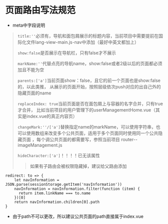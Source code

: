 # 页面路由写法规范

* meta中字段说明
> `title:''`必须有，导航和面包屑展示的标题内容，当前项目中需要提前在国际化文件lang-view-main.js-nav中添加（最好中英文都加上）
>
> `show:false`是否展示在导航栏，只有false才不展示
>
> `markName:''`代替点亮的导航name，show:false或者2级以后的页面都必须加且不能为空
>
>`parents:['a']`当前页面show：false，且它的前一个页面也是show:false的，以此类推，
从展示的页面开始，按照层级依次push对应的出自己外的隐藏页面的name
>
>`replaceIndex: true`当前页面是否在面包屑上与容器的名字合并，只有true才合并，
比如当前项目的用户管理下的userManagementHome.vue（其实是index.vue的真正内容页）
>
> `changeMark:''/['a']`替换指定name的markName，可以使用字符串，也可以使用数组来改变多个公共页面，适用于多个页面同时使用同一个公共隐藏页面
，每个调公共页面的都需要写，参照当前项目 router--imageManagement.js
>
> `hideCharacter:['a']`！！！！已无该属性
>> 如果有子路由会被权限隐藏掉，建议给父路由添加
>>>
	redirect: to => {
    	let navInformation = JSON.parse(sessionStorage.getItem('navInformation'))
	    navInformation = navInformation.filter(function (item) {
	      return item.linkName === to.name
	    })[0]
    	return navInformation.children[0].path
	}
>>

* 由于path不可以更改，所以建议公共页面的path直接属于index.vue


